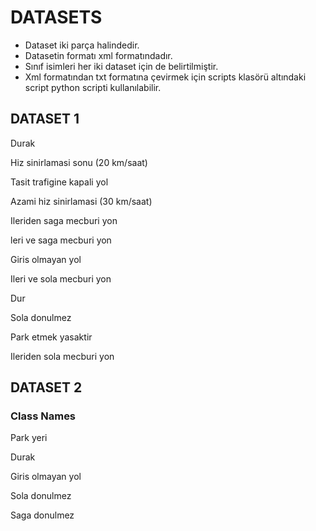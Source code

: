 # DATASETS

* Dataset iki parça halindedir.
* Datasetin formatı xml formatındadır.
* Sınıf isimleri her iki dataset için de belirtilmiştir.
* Xml formatından txt formatına çevirmek için scripts klasörü altındaki script python scripti kullanılabilir.

## DATASET 1

Durak

Hiz sinirlamasi sonu (20 km/saat)

Tasit trafigine kapali yol

Azami hiz sinirlamasi (30 km/saat)

Ileriden saga mecburi yon

leri ve saga mecburi yon

Giris olmayan yol

Ileri ve sola mecburi yon

Dur

Sola donulmez

Park etmek yasaktir

Ileriden sola mecburi yon


## DATASET 2

### Class Names 

Park yeri

Durak

Giris olmayan yol

Sola donulmez

Saga donulmez